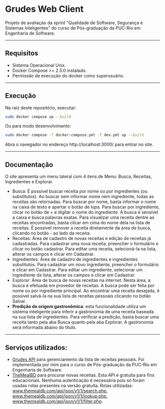 # Grudes Web Client

 Projeto de avaliação da sprint "Qualidade de Software, Segurança e Sistemas Inteligentes" do curso de Pós-graduação da PUC-Rio em Engenharia de Software.

---
## Requisitos 
 * Sistema Operacional Unix.
 * Docker Compose >= 2.5.0 instalado.
 * Permissão de execução do docker como superusuário.

---
## Execução
 Na raiz deste repositório, executar:
```sh
sudo docker compose up --build 
```
 Ou para modo desenvolvimento:
```sh
sudo docker compose -f docker-compose.yml -f dev.yml up --build 
```
 Abra o navegador no endereço http://localhost:3000/ para entrar no site.

---
## Documentação
 O site apresenta um menu lateral com 4 itens de Menu: Busca, Receitas, Ingredientes e Explorar.
 * Busca: É possível buscar receita por nome ou por ingredientes (ou substitutos). Ao buscar sem informar nome nem ingrediente, todas as receitas são retornadas. Para buscar por nome, basta informar o nome na caixa de texto e apertar o botão de lupa. Para buscar por ingrediente, clicar no botão de + e digitar o nome do ingrediente. A busca é sensível a caixa e busca palavras exatas. Para visualizar uma receita dentre as receitas encontradas, basta clicar em cima do nome dela na lista de receitas. É possível remover a receita diretamente da área de busca, clicando no botão - ao lado da receita.
 * Receitas: Área de cadastro de novas receitas e edição de receitas já cadastradas. Para cadastrar uma nova receita, preencher o formulário e clicar no botão cadastrar. Para editar uma receita, selecioná-la na lista, alterar os campos e clicar em Cadastrar.
 * Ingredientes: Área de cadastro de ingredientes e ingredientes substitutos. Para cadastrar um novo ingrediente, preencher o formulário e clicar em Cadastrar. Para editar um ingrediente, selecionar um ingrediente da lista, alterar os campos e clicar em Cadastrar.
 * Explorar: Área de busca de novas receitas na internet. Nesta área, a busca é efetuada em provedor de receitas. A busca pode ser feita por nome ou por ingrediente principal. Ao encontrar uma receita desejada, é possível salvá-la na sua lista de receitas pessoais clicando no botão Salvar.
 * **Predição de origem gastronômica**: esta funcionalidade utiliza um sistema inteligente para inferir a gastronomia de uma receita baseada na sua lista de ingredientes. Para verificar a predição, basta buscar uma receita tanto pela aba Busca quanto pela aba Explorar. A gastronomia será informada abaixo do título.

---
## Serviços utilizados:
 * [Grudes API](https://github.com/hugocm93/grudes_api) para gerenciamento da lista de receitas pessoais. Foi implementada por mim para o curso de Pós-graduação da PUC-Rio em Engenharia de Software.
 * [TheMealBD](https://www.themealdb.com/api.php) para procurar novas receitas. Esta API é gratuita para fins educacionais. Nenhuma autenticação é necessária pois só foram usadas rotas presentes na versão gratuita. Rotas utilizadas: www.themealdb.com/api/json/v1/1/search.php, www.themealdb.com/api/json/v1/1/lookup.php, www.themealdb.com/api/json/v1/1/filter.php.
